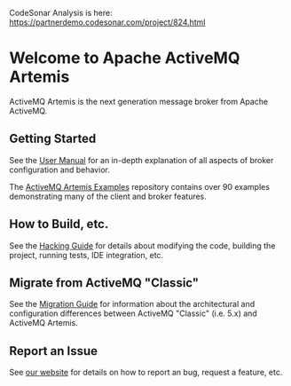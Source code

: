 CodeSonar Analysis is here: https://partnerdemo.codesonar.com/project/824.html

# Welcome to Apache ActiveMQ Artemis

ActiveMQ Artemis is the next generation message broker from Apache ActiveMQ.

## Getting Started

See the [User Manual](https://activemq.apache.org/components/artemis/documentation/latest/) for an in-depth explanation of all aspects of broker configuration and behavior.

The [ActiveMQ Artemis Examples](https://github.com/apache/activemq-artemis-examples) repository contains over 90 examples demonstrating many of the client and broker features.

## How to Build, etc.

See the [Hacking Guide](https://activemq.apache.org/components/artemis/documentation/hacking-guide/) for details about modifying the code, building the project, running tests, IDE integration, etc.

## Migrate from ActiveMQ "Classic"

See the [Migration Guide](https://activemq.apache.org/components/artemis/migration-documentation/) for information about the architectural and configuration differences between ActiveMQ "Classic" (i.e. 5.x) and ActiveMQ Artemis.

## Report an Issue

See [our website](https://activemq.apache.org/issues) for details on how to report an bug, request a feature, etc.
